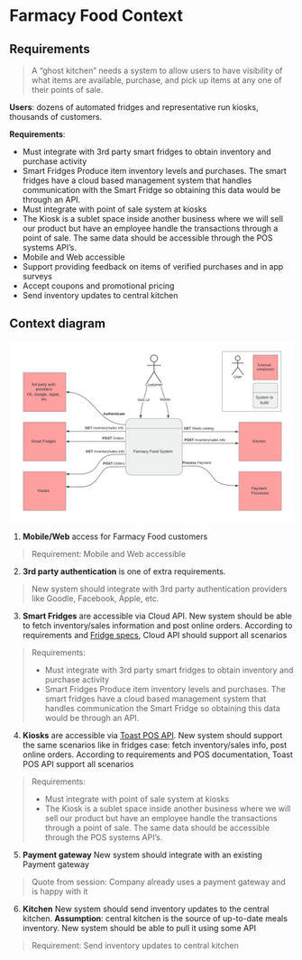 # Farmacy Food Context

## Requirements
> A “ghost kitchen” needs a system to allow users to have visibility of what items are available, purchase, and pick up items at any one of their points of sale.

**Users**: dozens of automated fridges and representative run kiosks, thousands of customers.

**Requirements**:
- Must integrate with 3rd party smart fridges to obtain inventory and purchase activity
- Smart Fridges Produce item inventory levels and purchases. The smart fridges have a cloud based management system that handles communication with the Smart Fridge so obtaining this data would be through an API.
- Must integrate with point of sale system at kiosks
- The Kiosk is a sublet space inside another business where we will sell our product but have an employee handle the transactions through a point of sale. The same data should be accessible through the POS systems API’s.
- Mobile and Web accessible
- Support providing feedback on items of verified purchases and in app surveys
- Accept coupons and promotional pricing
- Send inventory updates to central kitchen

## Context diagram
!["Context diagram"](./images/farmacy-food-context-diagram.png)
1. **Mobile/Web** access for Farmacy Food customers
> Requirement: Mobile and Web accessible

2. **3rd party authentication** is one of extra requirements. 
> New system should integrate with 3rd party authentication providers like Goodle, Facebook, Apple, etc.

3. **Smart Fridges** are accessible via Cloud API. New system should be able to fetch inventory/sales information and post online orders. According to requirements and [Fridge specs](../requirements/Farmacy%20Food%20Smartfridge%20Apt%20Brief.pdf), Cloud API should support all scenarios
> Requirements: 
> - Must integrate with 3rd party smart fridges to obtain inventory and purchase activity
> - Smart Fridges Produce item inventory levels and purchases. The smart fridges have a cloud based management system that handles communication the Smart Fridge so obtaining this data would be through an API.

4. **Kiosks** are accessible via [Toast POS API](https://pos.toasttab.com/). New system should support the same scenarios like in fridges case: fetch inventory/sales info, post online orders. According to requirements and POS documentation, Toast POS API support all scenarios
> Requirements:
> - Must integrate with point of sale system at kiosks
> - The Kiosk is a sublet space inside another business where we will sell our product but have an employee handle the transactions through a point of sale. The same data should be accessible through the POS systems API’s.

5. **Payment gateway**
New system should integrate with an existing Payment gateway
> Quote from session: Company already uses a payment gateway and is happy with it

6. **Kitchen**
New system should send inventory updates to the central kitchen.
**Assumption**: central kitchen is the source of up-to-date meals inventory. New system should be able to pull it using some API
> Requirement: Send inventory updates to central kitchen

